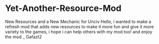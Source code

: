 # Yet-Another-Resource-Mod
New Resources and a New Mechanic for Unciv
Hello, i wanted to make a refresh mod that adds new resources to make it 
more fun and give it more variety to the games, i hope i can help others with my mod too! and enjoy the mod _ Gafazt2
